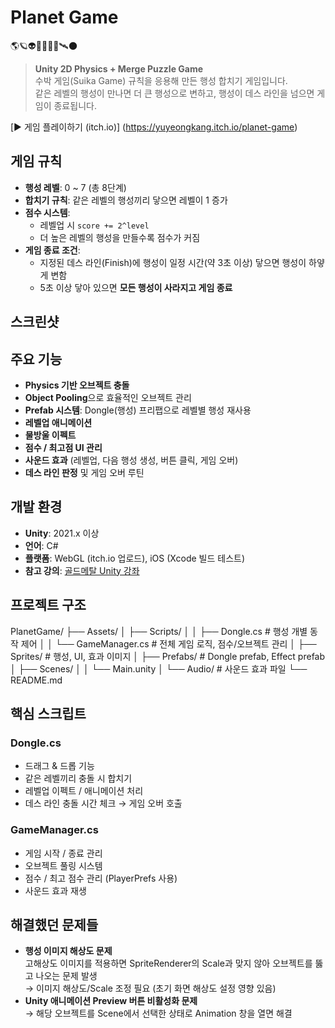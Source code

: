 # Planet Game
🌎🪐👽👩🏻‍🚀🚀🛰️🌑

> **Unity 2D Physics + Merge Puzzle Game**  
> 수박 게임(Suika Game) 규칙을 응용해 만든 행성 합치기 게임입니다.  
> 같은 레벨의 행성이 만나면 더 큰 행성으로 변하고, 행성이 데스 라인을 넘으면 게임이 종료됩니다.

[▶ 게임 플레이하기 (itch.io)]  (https://yuyeongkang.itch.io/planet-game)


## 게임 규칙

- **행성 레벨**: 0 ~ 7 (총 8단계)
- **합치기 규칙**: 같은 레벨의 행성끼리 닿으면 레벨이 1 증가
- **점수 시스템**:  
  - 레벨업 시 `score += 2^level`
  - 더 높은 레벨의 행성을 만들수록 점수가 커짐
- **게임 종료 조건**:  
  - 지정된 데스 라인(Finish)에 행성이 일정 시간(약 3초 이상) 닿으면 행성이 하얗게 변함
  - 5초 이상 닿아 있으면 **모든 행성이 사라지고 게임 종료**


## 스크린샷




## 주요 기능

- **Physics 기반 오브젝트 충돌**
- **Object Pooling**으로 효율적인 오브젝트 관리
- **Prefab 시스템**: Dongle(행성) 프리팹으로 레벨별 행성 재사용
- **레벨업 애니메이션**
- **물방울 이펙트**
- **점수 / 최고점 UI 관리**
- **사운드 효과** (레벨업, 다음 행성 생성, 버튼 클릭, 게임 오버)
- **데스 라인 판정** 및 게임 오버 루틴


## 개발 환경

- **Unity**: 2021.x 이상
- **언어**: C#
- **플랫폼**: WebGL (itch.io 업로드), iOS (Xcode 빌드 테스트)
- **참고 강의**: [골드메탈 Unity 강좌](https://www.youtube.com/watch?v=eQPp0QTz4JM&list=PLO-mt5Iu5TeajtA5UQT7_2UjB7_dkGagU)


## 프로젝트 구조
PlanetGame/
├── Assets/
│ ├── Scripts/
│ │ ├── Dongle.cs # 행성 개별 동작 제어
│ │ └── GameManager.cs # 전체 게임 로직, 점수/오브젝트 관리
│ ├── Sprites/ # 행성, UI, 효과 이미지
│ ├── Prefabs/ # Dongle prefab, Effect prefab
│ ├── Scenes/
│ │ └── Main.unity
│ └── Audio/ # 사운드 효과 파일
└── README.md


## 핵심 스크립트

### Dongle.cs
- 드래그 & 드롭 기능
- 같은 레벨끼리 충돌 시 합치기
- 레벨업 이펙트 / 애니메이션 처리
- 데스 라인 충돌 시간 체크 → 게임 오버 호출

### GameManager.cs
- 게임 시작 / 종료 관리
- 오브젝트 풀링 시스템
- 점수 / 최고 점수 관리 (PlayerPrefs 사용)
- 사운드 효과 재생


## 해결했던 문제들

- **행성 이미지 해상도 문제**  
  고해상도 이미지를 적용하면 SpriteRenderer의 Scale과 맞지 않아 오브젝트를 뚫고 나오는 문제 발생  
  → 이미지 해상도/Scale 조정 필요 (초기 화면 해상도 설정 영향 있음)
- **Unity 애니메이션 Preview 버튼 비활성화 문제**  
  → 해당 오브젝트를 Scene에서 선택한 상태로 Animation 창을 열면 해결

